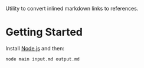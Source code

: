 Utility to convert inlined markdown links to references.

# Getting Started

Install [Node.js](https://nodejs.org/) and then:

`node main input.md output.md`
